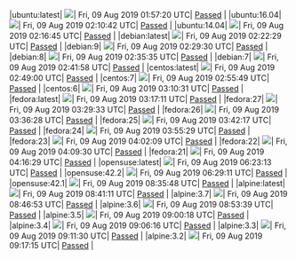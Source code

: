 |ubuntu:latest| ![](https://neilpang.github.io/acmetest/status/ubuntu-latest.svg?1565315840)| Fri, 09 Aug 2019 01:57:20 UTC| [Passed](https://github.com/Neilpang/acmetest/blob/master/logs/ubuntu-latest.out) |
|ubuntu:16.04| ![](https://neilpang.github.io/acmetest/status/ubuntu-16.04.svg?1565316642)| Fri, 09 Aug 2019 02:10:42 UTC| [Passed](https://github.com/Neilpang/acmetest/blob/master/logs/ubuntu-16.04.out) |
|ubuntu:14.04| ![](https://neilpang.github.io/acmetest/status/ubuntu-14.04.svg?1565317005)| Fri, 09 Aug 2019 02:16:45 UTC| [Passed](https://github.com/Neilpang/acmetest/blob/master/logs/ubuntu-14.04.out) |
|debian:latest| ![](https://neilpang.github.io/acmetest/status/debian-latest.svg?1565317349)| Fri, 09 Aug 2019 02:22:29 UTC| [Passed](https://github.com/Neilpang/acmetest/blob/master/logs/debian-latest.out) |
|debian:9| ![](https://neilpang.github.io/acmetest/status/debian-9.svg?1565317770)| Fri, 09 Aug 2019 02:29:30 UTC| [Passed](https://github.com/Neilpang/acmetest/blob/master/logs/debian-9.out) |
|debian:8| ![](https://neilpang.github.io/acmetest/status/debian-8.svg?1565318135)| Fri, 09 Aug 2019 02:35:35 UTC| [Passed](https://github.com/Neilpang/acmetest/blob/master/logs/debian-8.out) |
|debian:7| ![](https://neilpang.github.io/acmetest/status/debian-7.svg?1565318518)| Fri, 09 Aug 2019 02:41:58 UTC| [Passed](https://github.com/Neilpang/acmetest/blob/master/logs/debian-7.out) |
|centos:latest| ![](https://neilpang.github.io/acmetest/status/centos-latest.svg?1565318940)| Fri, 09 Aug 2019 02:49:00 UTC| [Passed](https://github.com/Neilpang/acmetest/blob/master/logs/centos-latest.out) |
|centos:7| ![](https://neilpang.github.io/acmetest/status/centos-7.svg?1565319349)| Fri, 09 Aug 2019 02:55:49 UTC| [Passed](https://github.com/Neilpang/acmetest/blob/master/logs/centos-7.out) |
|centos:6| ![](https://neilpang.github.io/acmetest/status/centos-6.svg?1565320231)| Fri, 09 Aug 2019 03:10:31 UTC| [Passed](https://github.com/Neilpang/acmetest/blob/master/logs/centos-6.out) |
|fedora:latest| ![](https://neilpang.github.io/acmetest/status/fedora-latest.svg?1565320631)| Fri, 09 Aug 2019 03:17:11 UTC| [Passed](https://github.com/Neilpang/acmetest/blob/master/logs/fedora-latest.out) |
|fedora:27| ![](https://neilpang.github.io/acmetest/status/fedora-27.svg?1565321373)| Fri, 09 Aug 2019 03:29:33 UTC| [Passed](https://github.com/Neilpang/acmetest/blob/master/logs/fedora-27.out) |
|fedora:26| ![](https://neilpang.github.io/acmetest/status/fedora-26.svg?1565321788)| Fri, 09 Aug 2019 03:36:28 UTC| [Passed](https://github.com/Neilpang/acmetest/blob/master/logs/fedora-26.out) |
|fedora:25| ![](https://neilpang.github.io/acmetest/status/fedora-25.svg?1565322137)| Fri, 09 Aug 2019 03:42:17 UTC| [Passed](https://github.com/Neilpang/acmetest/blob/master/logs/fedora-25.out) |
|fedora:24| ![](https://neilpang.github.io/acmetest/status/fedora-24.svg?1565322929)| Fri, 09 Aug 2019 03:55:29 UTC| [Passed](https://github.com/Neilpang/acmetest/blob/master/logs/fedora-24.out) |
|fedora:23| ![](https://neilpang.github.io/acmetest/status/fedora-23.svg?1565323329)| Fri, 09 Aug 2019 04:02:09 UTC| [Passed](https://github.com/Neilpang/acmetest/blob/master/logs/fedora-23.out) |
|fedora:22| ![](https://neilpang.github.io/acmetest/status/fedora-22.svg?1565323770)| Fri, 09 Aug 2019 04:09:30 UTC| [Passed](https://github.com/Neilpang/acmetest/blob/master/logs/fedora-22.out) |
|fedora:21| ![](https://neilpang.github.io/acmetest/status/fedora-21.svg?1565324189)| Fri, 09 Aug 2019 04:16:29 UTC| [Passed](https://github.com/Neilpang/acmetest/blob/master/logs/fedora-21.out) |
|opensuse:latest| ![](https://neilpang.github.io/acmetest/status/opensuse-latest.svg?1565331793)| Fri, 09 Aug 2019 06:23:13 UTC| [Passed](https://github.com/Neilpang/acmetest/blob/master/logs/opensuse-latest.out) |
|opensuse:42.2| ![](https://neilpang.github.io/acmetest/status/opensuse-42.2.svg?1565332151)| Fri, 09 Aug 2019 06:29:11 UTC| [Passed](https://github.com/Neilpang/acmetest/blob/master/logs/opensuse-42.2.out) |
|opensuse:42.1| ![](https://neilpang.github.io/acmetest/status/opensuse-42.1.svg?1565339748)| Fri, 09 Aug 2019 08:35:48 UTC| [Passed](https://github.com/Neilpang/acmetest/blob/master/logs/opensuse-42.1.out) |
|alpine:latest| ![](https://neilpang.github.io/acmetest/status/alpine-latest.svg?1565340071)| Fri, 09 Aug 2019 08:41:11 UTC| [Passed](https://github.com/Neilpang/acmetest/blob/master/logs/alpine-latest.out) |
|alpine:3.7| ![](https://neilpang.github.io/acmetest/status/alpine-3.7.svg?1565340413)| Fri, 09 Aug 2019 08:46:53 UTC| [Passed](https://github.com/Neilpang/acmetest/blob/master/logs/alpine-3.7.out) |
|alpine:3.6| ![](https://neilpang.github.io/acmetest/status/alpine-3.6.svg?1565340819)| Fri, 09 Aug 2019 08:53:39 UTC| [Passed](https://github.com/Neilpang/acmetest/blob/master/logs/alpine-3.6.out) |
|alpine:3.5| ![](https://neilpang.github.io/acmetest/status/alpine-3.5.svg?1565341218)| Fri, 09 Aug 2019 09:00:18 UTC| [Passed](https://github.com/Neilpang/acmetest/blob/master/logs/alpine-3.5.out) |
|alpine:3.4| ![](https://neilpang.github.io/acmetest/status/alpine-3.4.svg?1565341576)| Fri, 09 Aug 2019 09:06:16 UTC| [Passed](https://github.com/Neilpang/acmetest/blob/master/logs/alpine-3.4.out) |
|alpine:3.3| ![](https://neilpang.github.io/acmetest/status/alpine-3.3.svg?1565341890)| Fri, 09 Aug 2019 09:11:30 UTC| [Passed](https://github.com/Neilpang/acmetest/blob/master/logs/alpine-3.3.out) |
|alpine:3.2| ![](https://neilpang.github.io/acmetest/status/alpine-3.2.svg?1565342235)| Fri, 09 Aug 2019 09:17:15 UTC| [Passed](https://github.com/Neilpang/acmetest/blob/master/logs/alpine-3.2.out) |
